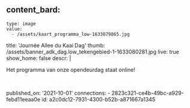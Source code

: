 content_bard:
  -
    type: image
    value:
      - /assets/kaart_programma_low-1633079865.jpg
title: 'Journée Allee du Kaai Dag'
thumb: /assets/banner_adk_dag.low_tekengebied-1-1633080281.jpg
live: true
show_home: false
descr: |
  <p>Het programma van onze opendeurdag staat online!
  </p>
  <p><br>
  </p>
published_on: '2021-10-01'
connections:
  - 2823c321-ce4b-49bc-a929-febd11eeaa0e
id: a2c0dc12-7931-4300-b52b-a871667a1345
